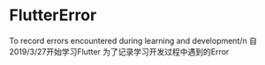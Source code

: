 # FlutterError
To record errors encountered during learning and development/n
自2019/3/27开始学习Flutter
为了记录学习开发过程中遇到的Error
